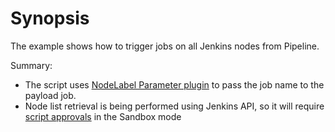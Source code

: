 # Synopsis

The example shows how to trigger jobs on all Jenkins nodes from Pipeline.

Summary:
* The script uses [NodeLabel Parameter plugin](https://wiki.jenkins-ci.org/display/JENKINS/NodeLabel+Parameter+Plugin) to pass the job name to the payload job.
* Node list retrieval is being performed using Jenkins API, so it will require [script approvals](https://wiki.jenkins-ci.org/display/JENKINS/Script+Security+Plugin) in the Sandbox mode
